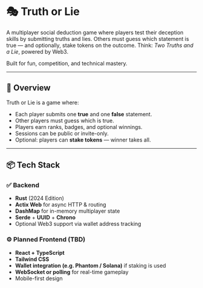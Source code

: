 # 🎭 Truth or Lie

A multiplayer social deduction game where players test their deception skills by submitting truths and lies. Others must guess which statement is true — and optionally, stake tokens on the outcome. Think: *Two Truths and a Lie*, powered by Web3.

Built for fun, competition, and technical mastery.

---

## 🧩 Overview

Truth or Lie is a game where:
- Each player submits one **true** and one **false** statement.
- Other players must guess which is true.
- Players earn ranks, badges, and optional winnings.
- Sessions can be public or invite-only.
- Optional: players can **stake tokens** — winner takes all.

---

## 📦 Tech Stack

### ✅ Backend
- **Rust** (2024 Edition)
- **Actix Web** for async HTTP & routing
- **DashMap** for in-memory multiplayer state
- **Serde** + **UUID** + **Chrono**
- Optional Web3 support via wallet address tracking

### ⚙️ Planned Frontend (TBD)
- **React + TypeScript**
- **Tailwind CSS**
- **Wallet integration (e.g. Phantom / Solana)** if staking is used
- **WebSocket or polling** for real-time gameplay
- Mobile-first design

